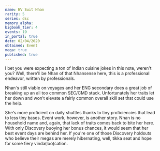 ```yaml
---
name: EV Suit Nhan
rarity: 5
series: dsc
memory_alpha:
bigbook_tier: 4
events: 19
in_portal: true
date: 02/04/2020
obtained: Event
mega: true
published: true
---
```


I bet you were expecting a ton of Indian cuisine jokes in this note, weren't you? Well, there'll be Nhan of that Nhansense here, this is a professional endeavor, written by professionals.

Nhan's still viable on voyages and her ENG secondary does a great job of breaking up an all too common SEC/CMD stack. Unfortunately her traits let her down and won't elevate a fairly common overall skill set that could use the help.

She's more proficient on daily shuttles thanks to tiny proficiencies that lead to less tiny bases. Event work, however, is another story. Nhan is no household name and, again, that lack of traits comes back to bite her here. With only Discovery buoying her bonus chances, it would seem that her best event days are behind her. If you're one of those Discovery holdouts who believe their megas are merely hibernating, well, tikka seat and hope for some fiery vinda(loo)cation.
